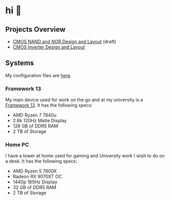 # hi 👋

## Projects Overview
- [CMOS NAND and NOR Design and Layout](/projects/cmos_nand_nor) (draft)
- [CMOS Inverter Design and Layout](/projects/cmos_inverter)

## Systems

My configuration files are [here](https://github.com/javacafe01/nix-config).

### Framework 13

My main device used for work on the go and at my university is a [Framework 13](https://frame.work/products/laptop-diy-13-gen-amd/configuration/new). It has the following specs:
- AMD Ryzen 7 7840u 
- 2.8k 120Hz Matte Display
- 128 GB of DDR5 RAM
- 2 TB of Storage

### Home PC

I have a tower at home used for gaming and University work I wish to do on a desk. It has the following specs:
- AMD Ryzen 5 7600X 
- Radeon RX 9070XT OC
- 1440p 165Hz Display
- 32 GB of DDR5 RAM
- 2 TB of Storage
